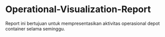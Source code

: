 # Operational-Visualization-Report
Report ini bertujuan untuk mempresentasikan aktivitas operasional depot container selama seminggu.
